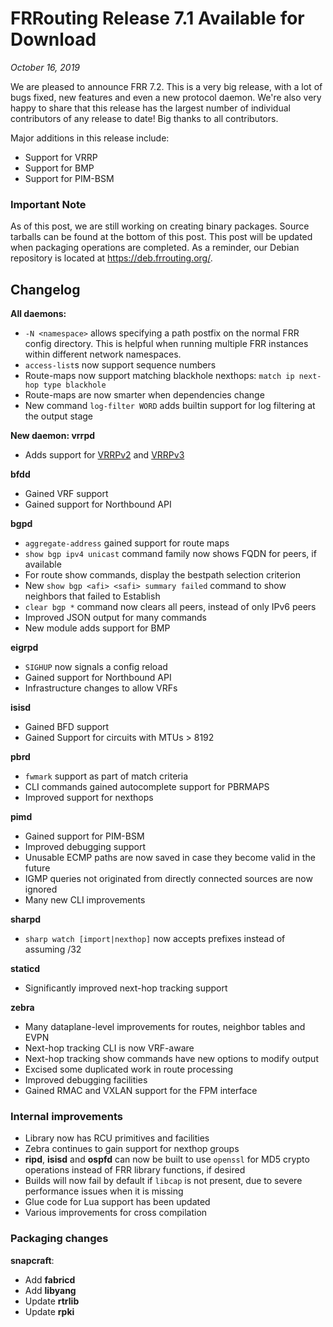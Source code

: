 # FRRouting Release 7.1 Available for Download
*October 16, 2019*

We are pleased to announce FRR 7.2. This is a very big release, with a lot of bugs fixed, new features and even a new protocol daemon. We're also very happy to share that this release has the largest number of individual contributors of any release to date! Big thanks to all contributors.

Major additions in this release include:
- Support for VRRP
- Support for BMP
- Support for PIM-BSM

### Important Note

As of this post, we are still working on creating binary packages. Source tarballs can be found at the bottom of this post. This post will be updated when packaging operations are completed. As a reminder, our Debian repository is located at https://deb.frrouting.org/.

Changelog
-----------

**All daemons:**
- `-N <namespace>` allows specifying a path postfix on the normal FRR config directory. This is helpful when running multiple FRR instances within different network namespaces.
- `access-list`s now support sequence numbers
- Route-maps now support matching blackhole nexthops: `match ip next-hop type blackhole`
- Route-maps are now smarter when dependencies change
- New command `log-filter WORD` adds builtin support for log filtering at the output stage

**New daemon: vrrpd**
- Adds support for [VRRPv2](https://tools.ietf.org/html/rfc3768) and [VRRPv3](https://tools.ietf.org/html/rfc5798)

**bfdd**
- Gained VRF support
- Gained support for Northbound API

**bgpd**
- `aggregate-address` gained support for route maps
- `show bgp ipv4 unicast` command family now shows FQDN for peers, if available
- For route show commands, display the bestpath selection criterion
- New `show bgp <afi> <safi> summary failed` command to show neighbors that failed to Establish
- `clear bgp *` command now clears all peers, instead of only IPv6 peers
- Improved JSON output for many commands
- New module adds support for BMP

**eigrpd**
- `SIGHUP` now signals a config reload
- Gained support for Northbound API
- Infrastructure changes to allow VRFs

**isisd**
- Gained BFD support
- Gained Support for circuits with MTUs > 8192

**pbrd**
- `fwmark` support as part of match criteria
- CLI commands gained autocomplete support for PBRMAPS
- Improved support for nexthops

**pimd**
- Gained support for PIM-BSM
- Improved debugging support
- Unusable ECMP paths are now saved in case they become valid in the future
- IGMP queries not originated from directly connected sources are now ignored
- Many new CLI improvements

**sharpd**
- `sharp watch [import|nexthop]` now accepts prefixes instead of assuming /32

**staticd**
- Significantly improved next-hop tracking support

**zebra**
- Many dataplane-level improvements for routes, neighbor tables and EVPN
- Next-hop tracking CLI is now VRF-aware
- Next-hop tracking show commands have new options to modify output
- Excised some duplicated work in route processing
- Improved debugging facilities
- Gained RMAC and VXLAN support for the FPM interface

### Internal improvements

- Library now has RCU primitives and facilities
- Zebra continues to gain support for nexthop groups
- **ripd**, **isisd** and **ospfd** can now be built to use `openssl` for MD5 crypto operations instead of FRR library functions, if desired
- Builds will now fail by default if `libcap` is not present, due to severe performance issues when it is missing
- Glue code for Lua support has been updated
- Various improvements for cross compilation

### Packaging changes

**snapcraft**:
- Add **fabricd**
- Add **libyang**
- Update **rtrlib**
- Update **rpki**
